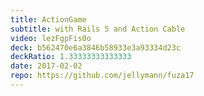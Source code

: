 ```yaml
---
title: ActionGame
subtitle: with Rails 5 and Action Cable
video: lezFgpFis0o
deck: b562470e6a3846b58933e3a93334d23c
deckRatio: 1.33333333333333
date: 2017-02-02
repo: https://github.com/jellymann/fuza17
---
```

